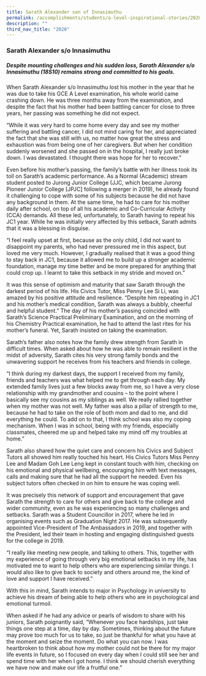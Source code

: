 ```yaml
---
title: Sarath Alexander son of Innasimuthu
permalink: /accomplishments/students/a-level-inspirational-stories/2020/sarath/
description: ""
third_nav_title: "2020"
---
```

### **Sarath Alexander s/o Innasimuthu**
##### **Despite mounting challenges and his sudden loss, Sarath Alexander s/o Innasimuthu (18S10) remains strong and committed to his goals.**
When Sarath Alexander s/o Innasimuthu lost his mother in the year that he was due to take his GCE A Level examination, his whole world came crashing down. He was three months away from the examination, and despite the fact that his mother had been battling cancer for close to three years, her passing was something he did not expect.

“While it was very hard to come home every day and see my mother suffering and battling cancer, I did not mind caring for her, and appreciated the fact that she was still with us, no matter how great the stress and exhaustion was from being one of her caregivers. But when her condition suddenly worsened and she passed on in the hospital, I really just broke down. I was devastated. I thought there was hope for her to recover.”

Even before his mother’s passing, the family’s battle with her illness took its toll on Sarath’s academic performance. As a Normal (Academic) stream student posted to Jurong Junior College (JJC, which became Jurong Pioneer Junior College [JPJC] following a merger in 2019), he already found it challenging to cope with some of his subjects because he did not have any background in them. At the same time, he had to care for his mother daily after school, on top of all his academic and Co-Curricular Activity (CCA) demands. All these led, unfortunately, to Sarath having to repeat his JC1 year. While he was initially very affected by this setback, Sarath admits that it was a blessing in disguise.

“I feel really upset at first, because as the only child, I did not want to disappoint my parents, who had never pressured me in this aspect, but loved me very much. However, I gradually realised that it was a good thing to stay back in JC1, because it allowed me to build up a stronger academic foundation, manage my time better and be more prepared for anything that could crop up. I learnt to take this setback in my stride and moved on.”

It was this sense of optimism and maturity that saw Sarath through the darkest period of his life. His Civics Tutor, Miss Penny Lee Si Li, was amazed by his positive attitude and resilience. “Despite him repeating in JC1 and his mother’s medical condition, Sarath was always a bubbly, cheerful and helpful student.” The day of his mother’s passing coincided with Sarath’s Science Practical Preliminary Examination, and on the morning of his Chemistry Practical examination, he had to attend the last rites for his mother’s funeral. Yet, Sarath insisted on taking the examination.

Sarath’s father also notes how the family drew strength from Sarath in difficult times. When asked about how he was able to remain resilient in the midst of adversity, Sarath cites his very strong family bonds and the unwavering support he receives from his teachers and friends in college.

“I think during my darkest days, the support I received from my family, friends and teachers was what helped me to get through each day. My extended family lives just a few blocks away from me, so I have a very close relationship with my grandmother and cousins – to the point where I basically see my cousins as my siblings as well. We really rallied together when my mother was not well. My father was also a pillar of strength to me, because he had to take on the role of both mom and dad to me, and did everything he could. To add on to that, I think school was also my coping mechanism. When I was in school, being with my friends, especially classmates, cheered me up and helped take my mind off my troubles at home.”

Sarath also shared how the quiet care and concern his Civics and Subject Tutors all showed him really touched his heart. His Civics Tutors Miss Penny Lee and Madam Goh Lee Leng kept in constant touch with him, checking on his emotional and physical wellbeing, encouraging him with text messages, calls and making sure that he had all the support he needed. Even his subject tutors often checked in on him to ensure he was coping well.

It was precisely this network of support and encouragement that gave Sarath the strength to care for others and give back to the college and wider community, even as he was experiencing so many challenges and setbacks. Sarath was a Student Councillor in 2017, where he led in organising events such as Graduation Night 2017. He was subsequently appointed Vice-President of The Ambassadors in 2019, and together with the President, led their team in hosting and engaging distinguished guests for the college in 2019.

“I really like meeting new people, and talking to others. This, together with my experience of going through very big emotional setbacks in my life, has motivated me to want to help others who are experiencing similar things. I would also like to give back to society and others around me, the kind of love and support I have received.”

With this in mind, Sarath intends to major in Psychology in university to achieve his dream of being able to help others who are in psychological and emotional turmoil.

When asked if he had any advice or pearls of wisdom to share with his juniors, Sarath poignantly said, “Whenever you face hardships, just take things one step at a time, day by day. Sometimes, thinking about the future may prove too much for us to take, so just be thankful for what you have at the moment and seize the moment. Do what you can now. I was heartbroken to think about how my mother could not be there for my major life events in future, so I focused on every day when I could still see her and spend time with her when I got home. I think we should cherish everything we have now and make our life a fruitful one.”
